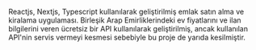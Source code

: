 Reactjs, Nextjs, Typescript kullanılarak geliştirilmiş emlak satın alma ve kiralama uygulaması. Birleşik Arap Emirliklerindeki ev fiyatlarını ve ilan bilgilerini veren ücretsiz bir API kullanılarak geliştirilmiş, ancak kullanılan API'nin servis vermeyi kesmesi sebebiyle bu proje de yarıda kesilmiştir.
